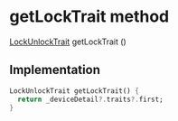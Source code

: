 


# getLockTrait method








[LockUnlockTrait](https://pub.dev/documentation/yonomi_platform_sdk/1.0.5/repository_devices_devices_repository/LockUnlockTrait-class.html) getLockTrait
()








## Implementation

```dart
LockUnlockTrait getLockTrait() {
  return _deviceDetail?.traits?.first;
}
```







